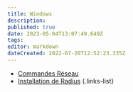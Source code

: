 ```yaml
---
title: Windows
description: 
published: true
date: 2023-05-04T13:07:49.649Z
tags: 
editor: markdown
dateCreated: 2022-07-20T12:52:23.335Z
---
```


- [Commandes Réseau](/Windows/Reseau)
- [Installation de Radius](/Windows/RADIUS)
{.links-list}